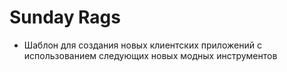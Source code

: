 # Sunday Rags

* Шаблон для создания новых клиентских приложений с использованием следующих новых модных инструментов